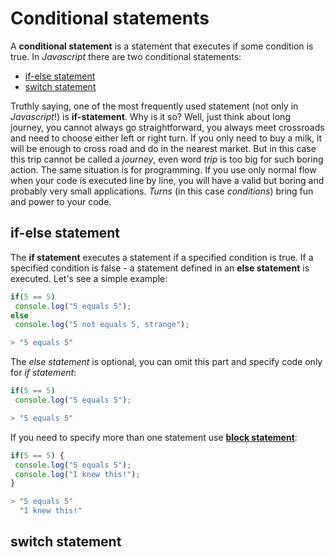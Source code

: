 # Conditional statements <a name="conditional-statements"></a>
A **conditional statement** is a statement that executes if some condition is true. In *Javascript* there are two conditional statements:
 * [if-else statement](#if-else-statement)
 * [switch statement](#switch-statement)

Truthly saying, one of the most frequently used statement (not only in *Javascript*!) is **if-statement**. Why is it so? 
Well, just think about long journey, you cannot always go straightforward, you always meet crossroads and need to choose either left or right turn. If you only need to buy a milk, it will be enough to cross road and do in the nearest market. But in this case this trip cannot be called a *journey*, even word *trip* is too big for such boring action. The same situation is for programming. If you use only normal flow when your code is executed line by line, you will have a valid but boring and probably very small applications. *Turns* (in this case *conditions*) bring fun and power to your code.

## if-else statement <a name="if-else-statement"></a>
The **if statement** executes a statement if a specified condition is true. If a specified condition is false - a statement defined in an **else statement** is executed. Let's see a simple example:
```javascript
if(5 == 5)
 console.log("5 equals 5");
else
 console.log("5 not equals 5, strange");

> "5 equals 5"
```
The *else statement* is optional, you can omit this part and specify code only for *if statement*:
```javascript
if(5 == 5)
 console.log("5 equals 5");

> "5 equals 5"
```
If you need to specify more than one statement use [**block statement**](00-Overview.md#block-statement):
```javascript
if(5 == 5) {
 console.log("5 equals 5");
 console.log("I knew this!");
}

> "5 equals 5"
  "I knew this!"
```
## switch statement <a name="switch-statement"></a>

